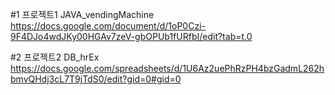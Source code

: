 #1 프로젝트1 JAVA_vendingMachine
https://docs.google.com/document/d/1oP0Czi-9F4DJo4wdJKy00HGAv7zeV-gbOPUb1fURfbI/edit?tab=t.0

#2 프로젝트2 DB_hrEx
https://docs.google.com/spreadsheets/d/1U6Az2uePhRzPH4bzGadmL262hbmvQHdj3cL7T9jTdS0/edit?gid=0#gid=0
